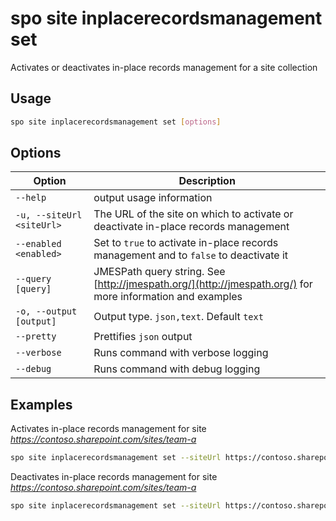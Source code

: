 # spo site inplacerecordsmanagement set

Activates or deactivates in-place records management for a site collection

## Usage

```sh
spo site inplacerecordsmanagement set [options]
```

## Options

Option|Description
------|-----------
`--help`|output usage information
`-u, --siteUrl <siteUrl>`|The URL of the site on which to activate or deactivate in-place records management
`--enabled <enabled>`|Set to `true` to activate in-place records management and to `false` to deactivate it
`--query [query]`|JMESPath query string. See [http://jmespath.org/](http://jmespath.org/) for more information and examples
`-o, --output [output]`|Output type. `json,text`. Default `text`
`--pretty`|Prettifies `json` output
`--verbose`|Runs command with verbose logging
`--debug`|Runs command with debug logging

## Examples

Activates in-place records management for site _https://contoso.sharepoint.com/sites/team-a_

```sh
spo site inplacerecordsmanagement set --siteUrl https://contoso.sharepoint.com/sites/team-a --enabled true
```

Deactivates in-place records management for site _https://contoso.sharepoint.com/sites/team-a_

```sh
spo site inplacerecordsmanagement set --siteUrl https://contoso.sharepoint.com/sites/team-a --enabled false
```
